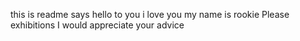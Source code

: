 this is readme says hello to you
i love you
my name is rookie
Please exhibitions
I would appreciate your advice
